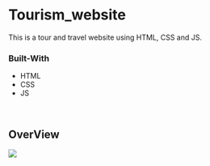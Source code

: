 
# Tourism_website
This is a tour and travel website using HTML, CSS and JS.

### Built-With
<ul>
  <li>HTML</li>
  <li>CSS</li>
  <li>JS</li>
 </ul>
 <br>
 <h2>OverView</h2>
 <img src="./readme-files/nav-c.png">

